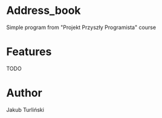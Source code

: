 # Address_book
Simple program from "Projekt Przyszły Programista" course

# Features
TODO

# Author
Jakub Turliński
